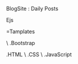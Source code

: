 
  BlogSite : Daily Posts

  Ejs 
  
  =Tamplates 
  
  \ .Bootstrap
  
  .HTML \ .CSS \  .JavaScript
